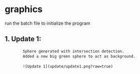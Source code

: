 # graphics

run the batch file to initialize the program

## 1. Update 1: 
            Sphere generated with intersection detection.
            Added a new big green sphere to act as background.

            ![Update 1](update/update1.png?raw=true)
